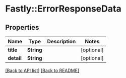 # Fastly::ErrorResponseData

## Properties

| Name | Type | Description | Notes |
| ---- | ---- | ----------- | ----- |
| **title** | **String** |  | [optional] |
| **detail** | **String** |  | [optional] |

[[Back to API list]](../../README.md#endpoints) [[Back to README]](../../README.md)

